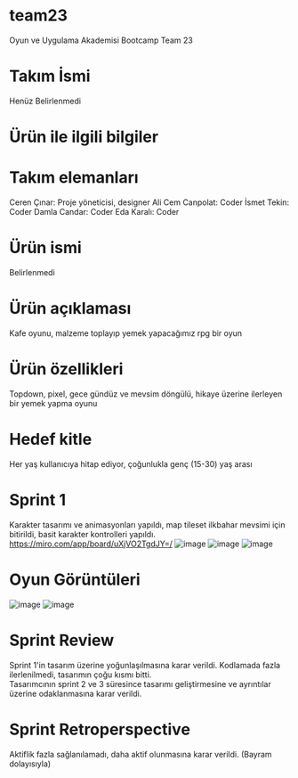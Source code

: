 # team23
Oyun ve Uygulama Akademisi Bootcamp Team 23
# Takım İsmi
Henüz Belirlenmedi
# Ürün ile ilgili bilgiler
# Takım elemanları
Ceren Çınar: Proje yöneticisi, designer
Ali Cem Canpolat: Coder
İsmet Tekin: Coder
Damla Candar: Coder
Eda Karalı: Coder
# Ürün ismi
Belirlenmedi
# Ürün açıklaması
Kafe oyunu, malzeme toplayıp yemek yapacağımız rpg bir oyun
# Ürün özellikleri
Topdown, pixel, gece gündüz ve mevsim döngülü, hikaye üzerine ilerleyen bir yemek yapma oyunu
# Hedef kitle
Her yaş kullanıcıya hitap ediyor, çoğunlukla genç (15-30) yaş arası
# Sprint 1
Karakter tasarımı ve animasyonları yapıldı, map tileset ilkbahar mevsimi için bitirildi, basit karakter kontrolleri yapıldı.  
https://miro.com/app/board/uXjVO2TgdJY=/
![image](https://user-images.githubusercontent.com/95138463/167613993-487c0c3a-9243-443f-bbb8-8c75e209ebbc.png)
![image](https://user-images.githubusercontent.com/95138463/167614079-9cba4380-3fca-48a6-b7f9-958192d9e04e.png)
![image](https://user-images.githubusercontent.com/95138463/167614469-9dd9a30c-24b8-4fdd-9531-d294566c5720.png)
# Oyun Görüntüleri
![image](https://user-images.githubusercontent.com/95138463/167629066-5c4ad421-1d6e-46e8-9618-d1ef829f7e2e.png)
![image](https://user-images.githubusercontent.com/95138463/167644345-753b0cd8-bf2f-41f2-aec9-897ca990b00d.png)

# Sprint Review
Sprint 1'in tasarım üzerine yoğunlaşılmasına karar verildi. Kodlamada fazla ilerlenilmedi, tasarımın çoğu kısmı bitti.  
Tasarımcının sprint 2 ve 3 süresince tasarımı geliştirmesine ve ayrıntılar üzerine odaklanmasına karar verildi.
# Sprint Retroperspective
Aktiflik fazla sağlanılamadı, daha aktif olunmasına karar verildi. (Bayram dolayısıyla)
